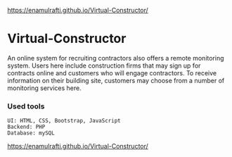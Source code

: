 https://enamulrafti.github.io/Virtual-Constructor/
# Virtual-Constructor
An online system for recruiting contractors also offers a remote monitoring system. Users here include construction firms that may sign up for contracts online and customers who will engage contractors. To receive information on their building site, customers may choose from a number of monitoring services here.

### Used tools
    UI: HTML, CSS, Bootstrap, JavaScript
    Backend: PHP
    Database: mySQL
https://enamulrafti.github.io/Virtual-Constructor/
